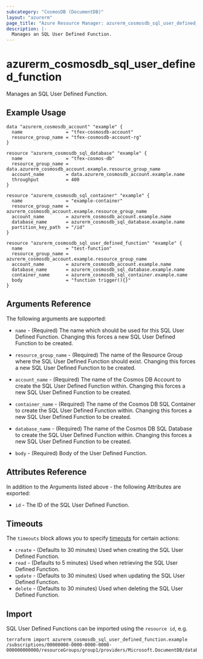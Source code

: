 ```yaml
---
subcategory: "CosmosDB (DocumentDB)"
layout: "azurerm"
page_title: "Azure Resource Manager: azurerm_cosmosdb_sql_user_defined_function"
description: |-
  Manages an SQL User Defined Function.
---
```


# azurerm_cosmosdb_sql_user_defined_function

Manages an SQL User Defined Function.

## Example Usage

```hcl
data "azurerm_cosmosdb_account" "example" {
  name                = "tfex-cosmosdb-account"
  resource_group_name = "tfex-cosmosdb-account-rg"
}

resource "azurerm_cosmosdb_sql_database" "example" {
  name                = "tfex-cosmos-db"
  resource_group_name = data.azurerm_cosmosdb_account.example.resource_group_name
  account_name        = data.azurerm_cosmosdb_account.example.name
  throughput          = 400
}

resource "azurerm_cosmosdb_sql_container" "example" {
  name                = "example-container"
  resource_group_name = azurerm_cosmosdb_account.example.resource_group_name
  account_name        = azurerm_cosmosdb_account.example.name
  database_name       = azurerm_cosmosdb_sql_database.example.name
  partition_key_path  = "/id"
}

resource "azurerm_cosmosdb_sql_user_defined_function" "example" {
  name                = "test-function"
  resource_group_name = azurerm_cosmosdb_account.example.resource_group_name
  account_name        = azurerm_cosmosdb_account.example.name
  database_name       = azurerm_cosmosdb_sql_database.example.name
  container_name      = azurerm_cosmosdb_sql_container.example.name
  body                = "function trigger(){}"
}
```

## Arguments Reference

The following arguments are supported:

* `name` - (Required) The name which should be used for this SQL User Defined Function. Changing this forces a new SQL User Defined Function to be created.

* `resource_group_name` - (Required) The name of the Resource Group where the SQL User Defined Function should exist. Changing this forces a new SQL User Defined Function to be created.

* `account_name` - (Required) The name of the Cosmos DB Account to create the SQL User Defined Function within. Changing this forces a new SQL User Defined Function to be created.

* `container_name` - (Required) The name of the Cosmos DB SQL Container to create the SQL User Defined Function within. Changing this forces a new SQL User Defined Function to be created.

* `database_name` - (Required) The name of the Cosmos DB SQL Database to create the SQL User Defined Function within. Changing this forces a new SQL User Defined Function to be created.

* `body` - (Required) Body of the User Defined Function.

## Attributes Reference

In addition to the Arguments listed above - the following Attributes are exported: 

* `id` - The ID of the SQL User Defined Function.

## Timeouts

The `timeouts` block allows you to specify [timeouts](https://www.terraform.io/docs/configuration/resources.html#timeouts) for certain actions:

* `create` - (Defaults to 30 minutes) Used when creating the SQL User Defined Function.
* `read` - (Defaults to 5 minutes) Used when retrieving the SQL User Defined Function.
* `update` - (Defaults to 30 minutes) Used when updating the SQL User Defined Function.
* `delete` - (Defaults to 30 minutes) Used when deleting the SQL User Defined Function.

## Import

SQL User Defined Functions can be imported using the `resource id`, e.g.

```shell
terraform import azurerm_cosmosdb_sql_user_defined_function.example /subscriptions/00000000-0000-0000-0000-000000000000/resourceGroups/group1/providers/Microsoft.DocumentDB/databaseAccounts/account1/sqlDatabases/database1/containers/container1/userDefinedFunctions/userDefinedFunction1
```
